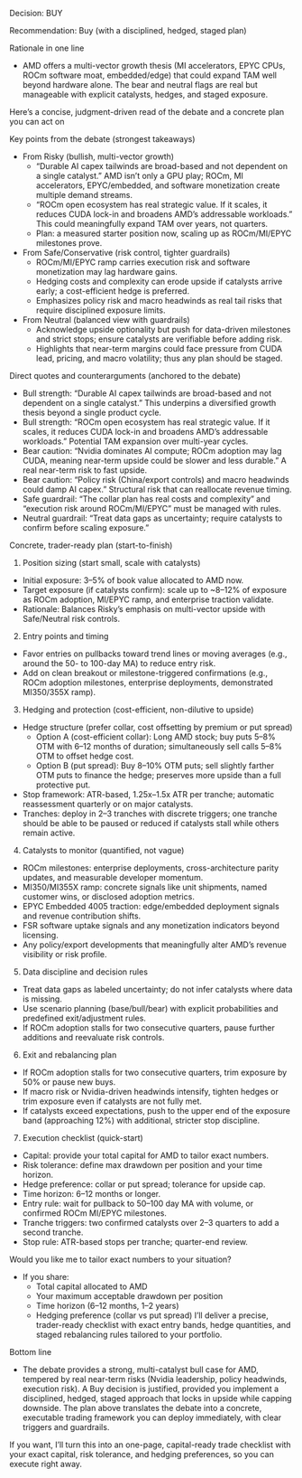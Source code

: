 Decision: BUY

Recommendation: Buy (with a disciplined, hedged, staged plan)

Rationale in one line
- AMD offers a multi-vector growth thesis (MI accelerators, EPYC CPUs, ROCm software moat, embedded/edge) that could expand TAM well beyond hardware alone. The bear and neutral flags are real but manageable with explicit catalysts, hedges, and staged exposure.

Here’s a concise, judgment-driven read of the debate and a concrete plan you can act on

Key points from the debate (strongest takeaways)
- From Risky (bullish, multi-vector growth)
  - “Durable AI capex tailwinds are broad-based and not dependent on a single catalyst.” AMD isn’t only a GPU play; ROCm, MI accelerators, EPYC/embedded, and software monetization create multiple demand streams.
  - “ROCm open ecosystem has real strategic value. If it scales, it reduces CUDA lock-in and broadens AMD’s addressable workloads.” This could meaningfully expand TAM over years, not quarters.
  - Plan: a measured starter position now, scaling up as ROCm/MI/EPYC milestones prove.
- From Safe/Conservative (risk control, tighter guardrails)
  - ROCm/MI/EPYC ramp carries execution risk and software monetization may lag hardware gains.
  - Hedging costs and complexity can erode upside if catalysts arrive early; a cost-efficient hedge is preferred.
  - Emphasizes policy risk and macro headwinds as real tail risks that require disciplined exposure limits.
- From Neutral (balanced view with guardrails)
  - Acknowledge upside optionality but push for data-driven milestones and strict stops; ensure catalysts are verifiable before adding risk.
  - Highlights that near-term margins could face pressure from CUDA lead, pricing, and macro volatility; thus any plan should be staged.

Direct quotes and counterarguments (anchored to the debate)
- Bull strength: “Durable AI capex tailwinds are broad-based and not dependent on a single catalyst.” This underpins a diversified growth thesis beyond a single product cycle.
- Bull strength: “ROCm open ecosystem has real strategic value. If it scales, it reduces CUDA lock-in and broadens AMD’s addressable workloads.” Potential TAM expansion over multi-year cycles.
- Bear caution: “Nvidia dominates AI compute; ROCm adoption may lag CUDA, meaning near-term upside could be slower and less durable.” A real near-term risk to fast upside.
- Bear caution: “Policy risk (China/export controls) and macro headwinds could damp AI capex.” Structural risk that can reallocate revenue timing.
- Safe guardrail: “The collar plan has real costs and complexity” and “execution risk around ROCm/MI/EPYC” must be managed with rules.
- Neutral guardrail: “Treat data gaps as uncertainty; require catalysts to confirm before scaling exposure.”

Concrete, trader-ready plan (start-to-finish)

1) Position sizing (start small, scale with catalysts)
- Initial exposure: 3–5% of book value allocated to AMD now.
- Target exposure (if catalysts confirm): scale up to ~8–12% of exposure as ROCm adoption, MI/EPYC ramp, and enterprise traction validate.
- Rationale: Balances Risky’s emphasis on multi-vector upside with Safe/Neutral risk controls.

2) Entry points and timing
- Favor entries on pullbacks toward trend lines or moving averages (e.g., around the 50- to 100-day MA) to reduce entry risk.
- Add on clean breakout or milestone-triggered confirmations (e.g., ROCm adoption milestones, enterprise deployments, demonstrated MI350/355X ramp).

3) Hedging and protection (cost-efficient, non-dilutive to upside)
- Hedge structure (prefer collar, cost offsetting by premium or put spread)
  - Option A (cost-efficient collar): Long AMD stock; buy puts 5–8% OTM with 6–12 months of duration; simultaneously sell calls 5–8% OTM to offset hedge cost.
  - Option B (put spread): Buy 8–10% OTM puts; sell slightly farther OTM puts to finance the hedge; preserves more upside than a full protective put.
- Stop framework: ATR-based, 1.25x–1.5x ATR per tranche; automatic reassessment quarterly or on major catalysts.
- Tranches: deploy in 2–3 tranches with discrete triggers; one tranche should be able to be paused or reduced if catalysts stall while others remain active.

4) Catalysts to monitor (quantified, not vague)
- ROCm milestones: enterprise deployments, cross-architecture parity updates, and measurable developer momentum.
- MI350/MI355X ramp: concrete signals like unit shipments, named customer wins, or disclosed adoption metrics.
- EPYC Embedded 4005 traction: edge/embedded deployment signals and revenue contribution shifts.
- FSR software uptake signals and any monetization indicators beyond licensing.
- Any policy/export developments that meaningfully alter AMD’s revenue visibility or risk profile.

5) Data discipline and decision rules
- Treat data gaps as labeled uncertainty; do not infer catalysts where data is missing.
- Use scenario planning (base/bull/bear) with explicit probabilities and predefined exit/adjustment rules.
- If ROCm adoption stalls for two consecutive quarters, pause further additions and reevaluate risk controls.

6) Exit and rebalancing plan
- If ROCm adoption stalls for two consecutive quarters, trim exposure by 50% or pause new buys.
- If macro risk or Nvidia-driven headwinds intensify, tighten hedges or trim exposure even if catalysts are not fully met.
- If catalysts exceed expectations, push to the upper end of the exposure band (approaching 12%) with additional, stricter stop discipline.

7) Execution checklist (quick-start)
- Capital: provide your total capital for AMD to tailor exact numbers.
- Risk tolerance: define max drawdown per position and your time horizon.
- Hedge preference: collar or put spread; tolerance for upside cap.
- Time horizon: 6–12 months or longer.
- Entry rule: wait for pullback to 50–100 day MA with volume, or confirmed ROCm MI/EPYC milestones.
- Tranche triggers: two confirmed catalysts over 2–3 quarters to add a second tranche.
- Stop rule: ATR-based stops per tranche; quarter-end review.

Would you like me to tailor exact numbers to your situation?
- If you share:
  - Total capital allocated to AMD
  - Your maximum acceptable drawdown per position
  - Time horizon (6–12 months, 1–2 years)
  - Hedging preference (collar vs put spread)
I’ll deliver a precise, trader-ready checklist with exact entry bands, hedge quantities, and staged rebalancing rules tailored to your portfolio.

Bottom line
- The debate provides a strong, multi-catalyst bull case for AMD, tempered by real near-term risks (Nvidia leadership, policy headwinds, execution risk). A Buy decision is justified, provided you implement a disciplined, hedged, staged approach that locks in upside while capping downside. The plan above translates the debate into a concrete, executable trading framework you can deploy immediately, with clear triggers and guardrails.

If you want, I’ll turn this into an one-page, capital-ready trade checklist with your exact capital, risk tolerance, and hedging preferences, so you can execute right away.